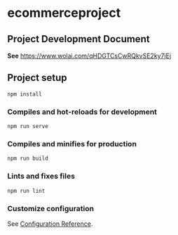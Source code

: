 # ecommerceproject

## Project Development Document
**See** https://www.wolai.com/qHDGTCsCwRQkvSE2ky7jEj

## Project setup
```
npm install
```

### Compiles and hot-reloads for development
```
npm run serve
```

### Compiles and minifies for production
```
npm run build
```

### Lints and fixes files
```
npm run lint
```

### Customize configuration
See [Configuration Reference](https://cli.vuejs.org/config/).
